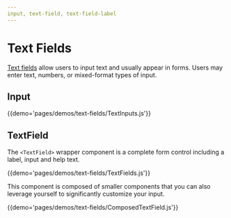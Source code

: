 ```yaml
---
input, text-field, text-field-label
---
```


# Text Fields

[Text fields](https://material.google.com/components/text-fields.html) allow users to input text and usually appear in forms.
Users may enter text, numbers, or mixed-format types of input.

## Input

{{demo='pages/demos/text-fields/TextInputs.js'}}

## TextField

The `<TextField>` wrapper component is a complete form control including a label, input and help text.

{{demo='pages/demos/text-fields/TextFields.js'}}

This component is composed of smaller components that you can also leverage yourself to significantly customize your input.

{{demo='pages/demos/text-fields/ComposedTextField.js'}}
